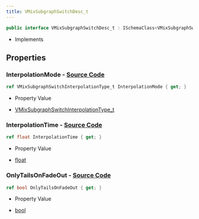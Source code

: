 ```yaml
---
title: VMixSubgraphSwitchDesc_t
---
```


```csharp
public interface VMixSubgraphSwitchDesc_t : ISchemaClass<VMixSubgraphSwitchDesc_t>, ISchemaField, ISchemaClass, INativeHandle
```

- Implements

## Properties

### **InterpolationMode** - [Source Code](https://github.com/swiftly-solution/swiftlys2/blob/main/managed/src/SwiftlyS2.Generated/Schemas/Interfaces/VMixSubgraphSwitchDesc_t.cs#L16)

```csharp
ref VMixSubgraphSwitchInterpolationType_t InterpolationMode { get; }
```

- Property Value

- [VMixSubgraphSwitchInterpolationType_t](/docs/api/shared/schemadefinitions/vmixsubgraphswitchinterpolationtype_t)

### **InterpolationTime** - [Source Code](https://github.com/swiftly-solution/swiftlys2/blob/main/managed/src/SwiftlyS2.Generated/Schemas/Interfaces/VMixSubgraphSwitchDesc_t.cs#L20)

```csharp
ref float InterpolationTime { get; }
```

- Property Value

- [float](https://learn.microsoft.com/dotnet/api/system.single)

### **OnlyTailsOnFadeOut** - [Source Code](https://github.com/swiftly-solution/swiftlys2/blob/main/managed/src/SwiftlyS2.Generated/Schemas/Interfaces/VMixSubgraphSwitchDesc_t.cs#L18)

```csharp
ref bool OnlyTailsOnFadeOut { get; }
```

- Property Value

- [bool](https://learn.microsoft.com/dotnet/api/system.boolean)

